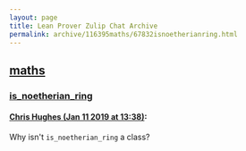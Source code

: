 ```yaml
---
layout: page
title: Lean Prover Zulip Chat Archive 
permalink: archive/116395maths/67832isnoetherianring.html
---
```


## [maths](index.html)
### [is_noetherian_ring](67832isnoetherianring.html)

#### [Chris Hughes (Jan 11 2019 at 13:38)](https://leanprover.zulipchat.com/#narrow/stream/116395-maths/topic/is_noetherian_ring/near/154914215):
Why isn't `is_noetherian_ring` a class?

